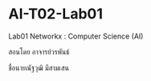 # AI-T02-Lab01
Lab01 Networkx : Computer Science (AI)

สอนโดย อาจารย์วรพันธ์

ชื่อนายณัฐวุฒิ  มีสามเสน

